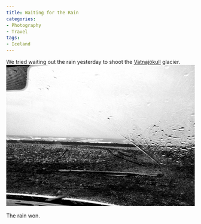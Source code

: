 ```yaml
---
title: Waiting for the Rain
categories:
- Photography
- Travel
tags:
- Iceland
---
```


We tried waiting out the rain yesterday to shoot the [Vatnajökull](http://en.wikipedia.org/wiki/Vatnajökull) glacier.
[![](/assets/posts/2012/20120906-061027.jpg)](http://thingelstad.com/s/waiting-for-the-rain/20120906-061027-jpg/img)

The rain won.
